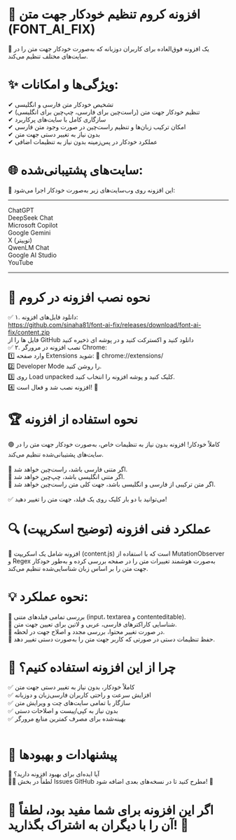 
# 📌 افزونه کروم تنظیم خودکار جهت متن (FONT_AI_FIX)

🔹 یک افزونه فوق‌العاده برای کاربران دو‌زبانه که به‌صورت خودکار جهت متن را در سایت‌های مختلف تنظیم می‌کند.

# ✨ ویژگی‌ها و امکانات:
✔ تشخیص خودکار متن فارسی و انگلیسی<br>
✔ تنظیم خودکار جهت متن (راست‌چین برای فارسی، چپ‌چین برای انگلیسی)<br>
✔ سازگاری کامل با سایت‌های پرکاربرد<br>
✔ امکان ترکیب زبان‌ها و تنظیم راست‌چین در صورت وجود متن فارسی<br>
✔ بدون نیاز به تغییر دستی جهت متن<br>
✔ عملکرد خودکار در پس‌زمینه بدون نیاز به تنظیمات اضافی<br>

# 🌐 سایت‌های پشتیبانی‌شده:
🔹 این افزونه روی وب‌سایت‌های زیر به‌صورت خودکار اجرا می‌شود:
___

ChatGPT<br>
DeepSeek Chat<br>
Microsoft Copilot<br>
Google Gemini<br>
X (توییتر)<br>
QwenLM Chat<br>
Google AI Studio<br>
YouTube
___

# 🔧 نحوه نصب افزونه در کروم
✅ ۱. دانلود فایل‌های افزونه:<br> 
https://github.com/sinaha81/font-ai-fix/releases/download/font-ai-fix/content.zip <br>
فایل ها را از GitHub دانلود کنید و اکسترکت کنید و در پوشه ای ذخیره کنید <br>
✅ ۲. نصب افزونه در مرورگر Chrome:  <br>
1️⃣ وارد صفحه Extensions شوید:
🔗 chrome://extensions/<br>
2️⃣ Developer Mode را روشن کنید.<br>
3️⃣ روی Load unpacked کلیک کنید و پوشه افزونه را انتخاب کنید.<br>
4️⃣ افزونه نصب شد و فعال است! 🎉<br>

# 🏆 نحوه استفاده از افزونه
🟢 کاملاً خودکار! افزونه بدون نیاز به تنظیمات خاص، به‌صورت خودکار جهت متن را در سایت‌های پشتیبانی‌شده تنظیم می‌کند.<br>
<br>
🔹 اگر متنی فارسی باشد، راست‌چین خواهد شد.<br>
🔹 اگر متنی انگلیسی باشد، چپ‌چین خواهد شد.<br>
🔹 اگر متن ترکیبی از فارسی و انگلیسی باشد، جهت کلی متن راست‌چین خواهد شد.<br>
<br>
✅ می‌توانید با دو بار کلیک روی یک فیلد، جهت متن را تغییر دهید!<br>

# 🔍 عملکرد فنی افزونه (توضیح اسکریپت)
📜 افزونه شامل یک اسکریپت (content.js) است که با استفاده از MutationObserver و Regex به‌صورت هوشمند تغییرات متن را در صفحه بررسی کرده و به‌طور خودکار جهت متن را بر اساس زبان شناسایی‌شده تنظیم می‌کند.<br>

# 💡 نحوه عملکرد:
🔹 بررسی تمامی فیلدهای متنی (input، textarea و contenteditable).<br>
🔹 شناسایی کاراکترهای فارسی، عربی و لاتین برای تعیین جهت متن.<br>
🔹 در صورت تغییر محتوا، بررسی مجدد و اصلاح جهت در لحظه.<br>
🔹 حفظ تنظیمات دستی در صورتی که کاربر جهت متن را به‌صورت دستی تغییر دهد.<br>

# 🚀 چرا از این افزونه استفاده کنیم؟
✅ کاملاً خودکار، بدون نیاز به تغییر دستی جهت متن<br>
✅ افزایش سرعت و راحتی کاربران فارسی‌زبان و دو‌زبانه<br>
✅ سازگار با تمامی سایت‌های چت و ویرایش متن<br>
✅ بدون نیاز به کپی/پیست و اصلاحات دستی<br>
✅ بهینه‌شده برای مصرف کمترین منابع مرورگر<br>
<br>
# 📢 پیشنهادات و بهبودها
📩 آیا ایده‌ای برای بهبود افزونه دارید؟<br>
👨‍💻 لطفاً در بخش Issues GitHub مطرح کنید تا در نسخه‌های بعدی اضافه شود! 🙌<br>

# 🌟 اگر این افزونه برای شما مفید بود، لطفاً آن را با دیگران به اشتراک بگذارید! 🚀<br>








